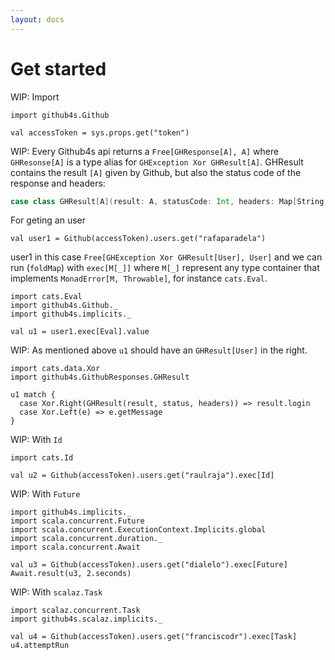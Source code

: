 ```yaml
---
layout: docs
---
```


# Get started

WIP: Import

```tut:silent
import github4s.Github
```

```tut:invisible
val accessToken = sys.props.get("token")
```

WIP: Every Github4s api returns a `Free[GHResponse[A], A]` where `GHResonse[A]` is a type alias for `GHException Xor GHResult[A]`. GHResult contains the result `[A]` given by Github, but also the status code of the response and headers:

```scala
case class GHResult[A](result: A, statusCode: Int, headers: Map[String, IndexedSeq[String]])
```

For geting an user

```tut:silent
val user1 = Github(accessToken).users.get("rafaparadela")
```

user1 in this case `Free[GHException Xor GHResult[User], User]` and we can run (`foldMap`) with `exec[M[_]]` where `M[_]` represent any type container that implements `MonadError[M, Throwable]`, for instance `cats.Eval`.

```tut:silent
import cats.Eval
import github4s.Github._
import github4s.implicits._

val u1 = user1.exec[Eval].value
```

WIP: As mentioned above `u1` should have an `GHResult[User]` in the right.

```tut:invisible
import cats.data.Xor
import github4s.GithubResponses.GHResult
```

```tut:book
u1 match {
  case Xor.Right(GHResult(result, status, headers)) => result.login
  case Xor.Left(e) => e.getMessage
}
```

WIP:  With `Id`

```tut:silent
import cats.Id

val u2 = Github(accessToken).users.get("raulraja").exec[Id]
```

WIP: With `Future`

```tut:silent
import github4s.implicits._
import scala.concurrent.Future
import scala.concurrent.ExecutionContext.Implicits.global
import scala.concurrent.duration._
import scala.concurrent.Await

val u3 = Github(accessToken).users.get("dialelo").exec[Future]
Await.result(u3, 2.seconds)
```

WIP: With `scalaz.Task`

```tut:silent
import scalaz.concurrent.Task
import github4s.scalaz.implicits._

val u4 = Github(accessToken).users.get("franciscodr").exec[Task]
u4.attemptRun
```

